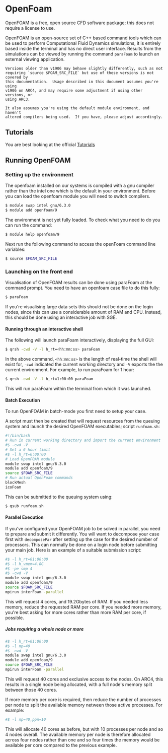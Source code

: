 # OpenFoam

OpenFOAM is a free, open source CFD software package; this does not require a
license to use.

OpenFOAM is an open-source set of C++ based command tools which can be used to
perform Computational Fluid Dynamics simulations, it is entirely based inside
the terminal and has no direct user interface. Results from the simulations can
be viewed by running the command `paraFoam` to launch an external viewing
application.

```{note}
Versions older than v1906 may behave slightly differently, such as not
requiring `source $FOAM_SRC_FILE` but use of these versions is not covered by
this documentation.  Usage described in this document assumes you're using
v1906 on ARC4, and may require some adjustment if using other versions, or
using ARC3.

It also assumes you're using the default module environment, and haven't
altered compilers being used.  If you have, please adjust accordingly.
```

## Tutorials

You are best looking at the official
[Tutorials](https://www.openfoam.com/documentation/tutorial-guide)

## Running OpenFOAM

### Setting up the environment

The openfoam installed on our systems is compiled with a gnu compiler rather
than the intel one which is the default in your environment. Before you can
load the openfoam module you will need to switch compilers.

```bash
$ module swap intel gnu/6.3.0
$ module add openfoam/9
```

The environment is not yet fully loaded. To check what you need to do you can
run the command:

```bash
$ module help openfoam/9
```

Next run the following command to access the openFoam command line variables:

```bash
$ source $FOAM_SRC_FILE
```

### Launching on the front end

Visualisation of OpenFOAM results can be done using paraFoam at the command
prompt. You need to have an openfoam case file to do this fully:

```bash
$ paraFoam
```

If you're visualising large data sets this should not be done on the login
nodes, since this can use a considerable amount of RAM and CPU. Instead, this
should be done using an interactive job with SGE.

#### Running through an interactive shell

The following will launch paraFoam interactively, displaying the full GUI:

```bash
$ qrsh -cwd -V -l h_rt=<hh:mm:ss> paraFoam
```

In the above command, `<hh:mm:ss>` is the length of real-time the shell will
exist for, `-cwd` indicated the current working directory and `-V` exports the
the current environment.  For example, to run paraFoam for 1 hour:

```bash
$ qrsh -cwd -V -l h_rt=1:00:00 paraFoam
```

This will run paraFoam within the terminal from which it was launched.

#### Batch Execution

To run OpenFOAM in batch-mode you first need to setup your case.

A script must then be created that will request resources from the queuing
system and launch the desired OpenFOAM executables; script `runfoam.sh`:

```bash
#!/bin/bash
# Run in current working directory and import the current environment
#$ -cwd -V
# Set a 6 hour limit
#$ -l h_rt=6:00:00
# Load OpenFOAM module
module swap intel gnu/6.3.0
module add openfoam/9
source $FOAM_SRC_FILE
# Run actual OpenFoam commands
blockMesh
icoFoam
```

This can be submitted to the queuing system using:

```bash
$ qsub runfoam.sh
```

#### Parallel Execution

If you've configured your OpenFOAM job to be solved in parallel, you need to
prepare and submit it differently.  You will want to decompose your case first
with `decomposePar` after setting up the case for the desired number of
processors.  This can normally be done on a login node before submitting your
main job.  Here is an example of a suitable submission script:

```bash
#$ -l h_rt=01:00:00
#$ -l h_vmem=4.8G
#$ -pe smp 4
#$ -cwd -V
module swap intel gnu/6.3.0
module add openfoam/9
source $FOAM_SRC_FILE
mpirun interFoam -parallel
```

This will request 4 cores, and 19.2Gbytes of RAM.  If you needed less memory,
reduce the requested RAM per core.  If you needed more memory, you're best
asking for more cores rather than more RAM per core, if possible.

##### Jobs requiring a whole node or more

```bash
#$ -l h_rt=01:00:00
#$ -l np=40
#$ -cwd -V
module swap intel gnu/6.3.0
module add openfoam/9
source $FOAM_SRC_FILE
mpirun interFoam -parallel
```

This will request 40 cores and exclusive access to the nodes. On ARC4, this
results in a single node being allocated, with a full node's memory split
between those 40 cores.

If more memory per core is required, then reduce the number of processes per
node to split the available memory netween those active processes. For example:

```bash
#$ -l np=40,ppn=10
```

This will allocate 40 cores as before, but with 10 processes per node and so 4
nodes overall. The available memory per node is therefore allocated across four
nodes rather than one and so four times the memory would be available per core
compared to the previous example.
